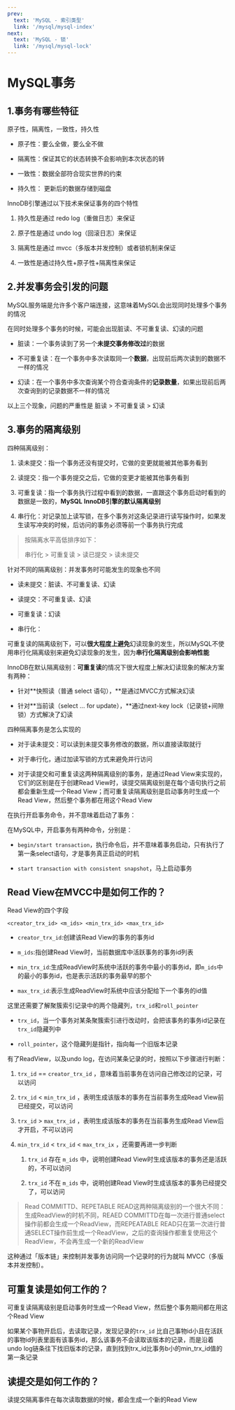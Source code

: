 ```yaml
---
prev:
  text: 'MySQL - 索引类型'
  link: '/mysql/mysql-index'
next:
  text: 'MySQL - 锁'
  link: '/mysql/mysql-lock'
---
```


# MySQL事务 <Badge type="tip" text="MySQL Transaction" />

## 1.事务有哪些特征

原子性，隔离性，一致性，持久性

- 原子性：要么全做，要么全不做

- 隔离性：保证其它的状态转换不会影响到本次状态的转

- 一致性：数据全部符合现实世界的约束

- 持久性： 更新后的数据存储到磁盘


InnoDB引擎通过以下技术来保证事务的四个特性

1. 持久性是通过 redo log（重做日志）来保证

2. 原子性是通过 undo log（回滚日志）来保证

3. 隔离性是通过 mvcc（多版本并发控制）或者锁机制来保证

4. 一致性是通过持久性+原子性+隔离性来保证


## 2.并发事务会引发的问题

MySQL服务端是允许多个客户端连接，这意味着MySQL会出现同时处理多个事务的情况

在同时处理多个事务的时候，可能会出现脏读、不可重复读、幻读的问题

- 脏读：一个事务读到了另一个**未提交事务修改过**的数据

- 不可重复读：在一个事务中多次读取同一个**数据**，出现前后两次读到的数据不一样的情况

- 幻读：在一个事务中多次查询某个符合查询条件的**记录数量**，如果出现前后两次查询到的记录数据不一样的情况


以上三个现象，问题的严重性是 脏读 > 不可重复读 > 幻读

## 3.事务的隔离级别

四种隔离级别：

1. 读未提交：指一个事务还没有提交时，它做的变更就能被其他事务看到

2. 读提交：指一个事务提交之后，它做的变更才能被其他事务看到

3. 可重复读：指一个事务执行过程中看到的数据，一直跟这个事务启动时看到的数据是一致的，**MySQL** **InnoDB引擎的默认隔离级别**

4. 串行化：对记录加上读写锁，在多个事务对这条记录进行读写操作时，如果发生读写冲突的时候，后访问的事务必须等前一个事务执行完成


> 按隔离水平高低排序如下：
>
> 串行化 > 可重复读 > 读已提交 > 读未提交

针对不同的隔离级别：并发事务时可能发生的现象也不同

- 读未提交：脏读、不可重复读、幻读

- 读提交：不可重复读、幻读

- 可重复读：幻读

- 串行化：


可重复读的隔离级别下，可以**很大程度上避免**幻读现象的发生，所以MySQL不使用串行化隔离级别来避免幻读现象的发生，因为**串行化隔离级别会影响性能**

InnoDB在默认隔离级别：**可重复读**的情况下很大程度上解决幻读现象的解决方案有两种：

- 针对**快照读（普通 select 语句），**是通过MVCC方式解决幻读

- 针对**当前读（select ... for update），**通过next-key lock（记录锁+间隙锁）方式解决了幻读


四种隔离事务是怎么实现的

- 对于读未提交：可以读到未提交事务修改的数据，所以直接读取就行

- 对于串行化，通过加读写锁的方式来避免并行访问

- 对于读提交和可重复读这两种隔离级别的事务，是通过Read View来实现的，它们的区别是在于创建Read View时，读提交隔离级别是在每个语句执行之前都会重新生成一个Read View；而可重复读隔离级别是启动事务时生成一个Read View，然后整个事务都在用这个Read View


在执行开启事务命令，并不意味着启动了事务：

在MySQL中，开启事务有两种命令，分别是：

- `begin/start transaction`，执行命令后，并不意味着事务启动，只有执行了第一条select语句，才是事务真正启动的时机

- `start transaction with consistent snapshot`，马上启动事务


## Read View在MVCC中是如何工作的？

Read View的四个字段

```Plain
<creator_trx_id> <m_ids> <min_trx_id> <max_trx_id>
```

- `creator_trx_id`:创建该Read View的事务的事务id

- `m_ids`:指创建Read View时，当前数据库中活跃事务的事务id列表

- `min_trx_id`:生成ReadView时系统中活跃的事务中最小的事务id，即`m_ids`中的最小的事务id，也是表示活跃的事务最早的那个

- `max_trx_id`:表示生成ReadView时系统中应该分配给下一个事务的id值


这里还需要了解聚簇索引记录中的两个隐藏列，`trx_id`和`roll_pointer`

- `trx_id`，当一个事务对某条聚簇索引进行改动时，会把该事务的事务id记录在`trx_id`隐藏列中

- `roll_pointer`，这个隐藏列是指针，指向每一个旧版本记录


有了ReadView，以及undo log，在访问某条记录的时，按照以下步骤进行判断：

1. `trx_id` == `creator_trx_id` ，意味着当前事务在访问自己修改过的记录，可以访问

2. `trx_id` < `min_trx_id` ，表明生成该版本的事务在当前事务生成Read View前已经提交，可以访问

3. `trx_id` > `max_trx_id` ，表明生成该版本的事务在当前事务生成Read View后才开启，不可以访问

4. `min_trx_id` < `trx_id` < `max_trx_ix` ，还需要再进一步判断

    1. `trx_id` 存在 `m_ids` 中，说明创建Read View时生成该版本的事务还是活跃的，不可以访问

    2. `trx_id` 不在 `m_ids` 中，说明创建Read View时生成该版本的事务已经提交了，可以访问


> Read COMMITTD、REPETABLE READ这两种隔离级别的一个很大不同：生成ReadView的时机不同，REAED COMMITTD在每一次进行普通select操作前都会生成一个ReadView，而REPEATABLE READ只在第一次进行普通SELECT操作前生成一个ReadView，之后的查询操作都重复使用这个ReadView，不会再生成一个新的ReadView

这种通过「版本链」来控制并发事务访问同一个记录时的行为就叫 MVCC（多版本并发控制）。

## 可重复读是如何工作的？

可重复读隔离级别是启动事务时生成一个Read View，然后整个事务期间都在用这个Read View

如果某个事物开启后，去读取记录，发现记录的`trx_id` 比自己事物id小且在活跃的事物id列表里面有该事务id，那么该事务不会读取该版本的记录，而是沿着undo log链条往下找旧版本的记录，直到找到trx_id比事务b小的min_trx_id值的第一条记录

## 读提交是如何工作的？

读提交隔离事件在每次读取数据的时候，都会生成一个新的Read View
